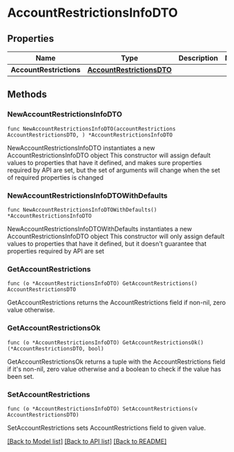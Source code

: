 # AccountRestrictionsInfoDTO

## Properties

Name | Type | Description | Notes
------------ | ------------- | ------------- | -------------
**AccountRestrictions** | [**AccountRestrictionsDTO**](AccountRestrictionsDTO.md) |  | 

## Methods

### NewAccountRestrictionsInfoDTO

`func NewAccountRestrictionsInfoDTO(accountRestrictions AccountRestrictionsDTO, ) *AccountRestrictionsInfoDTO`

NewAccountRestrictionsInfoDTO instantiates a new AccountRestrictionsInfoDTO object
This constructor will assign default values to properties that have it defined,
and makes sure properties required by API are set, but the set of arguments
will change when the set of required properties is changed

### NewAccountRestrictionsInfoDTOWithDefaults

`func NewAccountRestrictionsInfoDTOWithDefaults() *AccountRestrictionsInfoDTO`

NewAccountRestrictionsInfoDTOWithDefaults instantiates a new AccountRestrictionsInfoDTO object
This constructor will only assign default values to properties that have it defined,
but it doesn't guarantee that properties required by API are set

### GetAccountRestrictions

`func (o *AccountRestrictionsInfoDTO) GetAccountRestrictions() AccountRestrictionsDTO`

GetAccountRestrictions returns the AccountRestrictions field if non-nil, zero value otherwise.

### GetAccountRestrictionsOk

`func (o *AccountRestrictionsInfoDTO) GetAccountRestrictionsOk() (*AccountRestrictionsDTO, bool)`

GetAccountRestrictionsOk returns a tuple with the AccountRestrictions field if it's non-nil, zero value otherwise
and a boolean to check if the value has been set.

### SetAccountRestrictions

`func (o *AccountRestrictionsInfoDTO) SetAccountRestrictions(v AccountRestrictionsDTO)`

SetAccountRestrictions sets AccountRestrictions field to given value.



[[Back to Model list]](../README.md#documentation-for-models) [[Back to API list]](../README.md#documentation-for-api-endpoints) [[Back to README]](../README.md)



